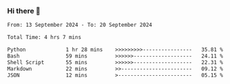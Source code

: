 ### Hi there 👋

<!--
**ututono/ututono** is a ✨ _special_ ✨ repository because its `README.md` (this file) appears on your GitHub profile.

Here are some ideas to get you started:

- 🔭 I’m currently working on ...
- 🌱 I’m currently learning ...
- 👯 I’m looking to collaborate on ...
- 🤔 I’m looking for help with ...
- 💬 Ask me about ...
- 📫 How to reach me: ...
- 😄 Pronouns: ...
- ⚡ Fun fact: ...
-->



<!--START_SECTION:waka-->

```txt
From: 13 September 2024 - To: 20 September 2024

Total Time: 4 hrs 7 mins

Python             1 hr 28 mins    >>>>>>>>>----------------   35.81 %
Bash               59 mins         >>>>>>-------------------   24.11 %
Shell Script       55 mins         >>>>>>-------------------   22.31 %
Markdown           22 mins         >>-----------------------   09.12 %
JSON               12 mins         >------------------------   05.15 %
```

<!--END_SECTION:waka-->
